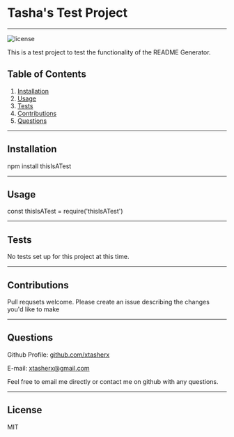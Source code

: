 
  # Tasha's Test Project
****
![license](https://img.shields.io/badge/license-MIT-lightgrey&?style=for-the-badge&logo=appveyor)


This is a test project to test the functionality of the README Generator. 

  ## Table of Contents
  1. [Installation](#installation)
  2. [Usage](#usage)
  3. [Tests](#tests)
  4. [Contributions](#contributions)
  5. [Questions](#questions)
  ****
  ## Installation
  
  npm install thisIsATest
  
  ****
  ## Usage
  

  const thisIsATest = require('thisIsATest')
  ****
  ## Tests
   
  No tests set up for this project at this time. 
  ****
  ## Contributions
 
Pull requsets welcome. Please create an issue describing the changes you'd like to make
  ****
## Questions
Github Profile: [github.com/xtasherx](https://github.com/xtasherx)


E-mail: xtasherx@gmail.com


Feel free to email me directly or contact me on github with any questions. 
****
  ## License
  MIT